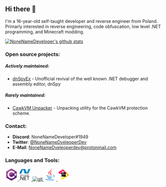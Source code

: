## Hi there 👋

I'm a 16-year-old self-taught developer and reverse engineer from Poland. Primarly interested in reverse engineering, code obfuscation, low level .NET programming, and Minecraft modding.

[![NoneNameDeveloper's github stats](https://github-readme-stats.vercel.app/api?username=NoneNameDeveloper&show_icons=true&theme=tokyonight)](https://github.com/anuraghazra/github-readme-stats)

### Open source projects:
##### Actively maintained:
- [dnSpyEx](https://github.com/dnSpyEx/dnSpy) - Unofficial revival of the well known .NET debugger and assembly editor, dnSpy 
##### Rarely maintained:
- [CawkVM Unpacker](https://github.com/NoneNameDeveloper/CawkVM-Unpacker) - Unpacking utility for the CawkVM protection scheme.

### Contact:
- **Discord**: NoneNameDeveloper#1949
- **Twitter**: [@NoneNameDveleoperDev](https://twitter.com/NoneNameDveleoperDev)
- **E-Mail**: [NoneNameDveleoperdev@protonmail.com](mailto:NoneNameDveleoperdev@protonmail.com)


### Languages and Tools:
<a href="https://docs.microsoft.com/dotnet/csharp/" target="_blank"> 
<img src="https://raw.githubusercontent.com/devicons/devicon/master/icons/csharp/csharp-original.svg" alt="csharp" width="40" height="40"/> 
</a> 
<a href="https://dotnet.microsoft.com/" target="_blank"> 
<img src="https://raw.githubusercontent.com/devicons/devicon/master/icons/dot-net/dot-net-original-wordmark.svg" alt="dotnet" width="40" height="40"/> 
</a> 
<a href="https://git-scm.com/" target="_blank"> 
<img src="https://www.vectorlogo.zone/logos/git-scm/git-scm-icon.svg" alt="git" width="40" height="40"/> 
</a> 
<a href="https://www.java.com" target="_blank"> 
<img src="https://raw.githubusercontent.com/devicons/devicon/master/icons/java/java-original.svg" alt="java" width="40" height="40"/> 
</a> 
<a href="https://www.jetbrains.com" target="_blank"> 
<img src="https://raw.githubusercontent.com/devicons/devicon/master/icons/jetbrains/jetbrains-original.svg" alt="java" width="40" height="40"/> 
</a> 

